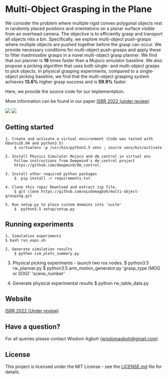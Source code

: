# Multi-Object Grasping in the Plane

We consider the problem where multiple rigid convex polygonal objects rest in randomly placed positions and orientations on a planar surface visible from an overhead camera. The objective is to efficiently grasp and transport all objects into a bin. Specifically, we explore multi-object push-grasps where multiple objects are pushed together before the grasp can occur. We provide necessary conditions for multi-object push-grasps and apply these to filter inadmissible grasps in a novel multi-object grasp planner. We find that our planner is **19** times faster than a Mujoco simulator baseline. We also propose a picking algorithm that uses both single- and multi-object grasps to pick objects. In physical grasping experiments, compared to a single-object picking baseline, we find that the multi-object grasping system achieves **13.6\%** higher grasp success and is **59.9\%** faster.

Here, we provide the source code for our implementation.

More information can be found in our paper [ISRR 2022 (under review)](https://arxiv.org/abs/1903.08470)

<img src="mog_1.gif" scale="1.0"/>
<img src="mog_2.gif" scale="1.0"/>

## Getting started

	1. Create and activate a virtual environment (Code was tested with Ubuntu16.04 and python3.5)
		$ virtualenv -p /usr/bin/python3.5 venv ; source venv/bin/activate

	2. Install Physics Simulator Mujoco and dm_control in virtual env
		Follow instructions from Deepmind's dm_control project
		https://github.com/deepmind/dm_control.                                    

	3. Install other required python packages
		$  pip install -r requirements.txt

	4. Clone this repo/ Download and extract zip file.
		$ git clone https://github.com/wisdomagboh/multi-object-grasping.git

	5. Run setup.py to place custom domains into 'suite'
		$  python3.5 setup/setup.py


## Running experiments

	1. Simulation experiments
    $ bash run_exps.sh

	2. Generate simulation results
 		$ python sim_plots_summary.py

  3. Physical picking experiments - launch two ros nodes.
    $ python3.5 rw_planner.py
    $ python3.5 arm_motion_generator.py 'grasp_type (MOG or SOG)' 'scene_number'

  4. Generate physical experimental results
    $ python rw_table_data.py


## Website

[ISRR 2022 (Under review)](sites.google.com/view/multi-object-grasping)


## Have a question?
For all queries please contact Wisdom Agboh (wisdomagboh@gmail.com)

## License
This project is licensed under the MIT License - see the
[LICENSE.md](LICENSE.md) file for details.
